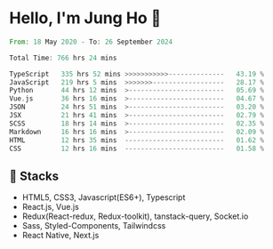 # Hello, I'm Jung Ho 👋 

<!--START_SECTION:waka-->

```rust
From: 18 May 2020 - To: 26 September 2024

Total Time: 766 hrs 24 mins

TypeScript   335 hrs 52 mins >>>>>>>>>>>--------------   43.19 %
JavaScript   219 hrs 5 mins  >>>>>>>------------------   28.17 %
Python       44 hrs 12 mins  >------------------------   05.69 %
Vue.js       36 hrs 16 mins  >------------------------   04.67 %
JSON         24 hrs 51 mins  >------------------------   03.20 %
JSX          21 hrs 41 mins  >------------------------   02.79 %
SCSS         18 hrs 14 mins  >------------------------   02.35 %
Markdown     16 hrs 16 mins  >------------------------   02.09 %
HTML         12 hrs 35 mins  -------------------------   01.62 %
CSS          12 hrs 16 mins  -------------------------   01.58 %
```

<!--END_SECTION:waka-->

## 🔬 Stacks
    
- HTML5, CSS3, Javascript(ES6+), Typescript
- React.js, Vue.js
- Redux(React-redux, Redux-toolkit), tanstack-query, Socket.io
- Sass, Styled-Components, Tailwindcss 
- React Native, Next.js
